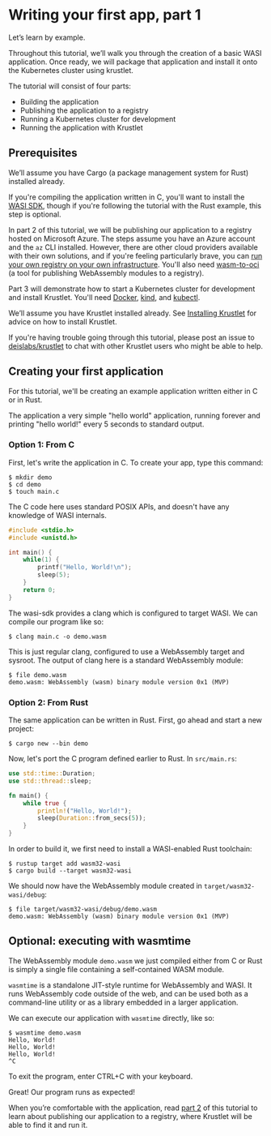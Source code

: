 # Writing your first app, part 1

Let’s learn by example.

Throughout this tutorial, we’ll walk you through the creation of a basic WASI application. Once ready, we will package
that application and install it onto the Kubernetes cluster using krustlet.

The tutorial will consist of four parts:

- Building the application
- Publishing the application to a registry
- Running a Kubernetes cluster for development
- Running the application with Krustlet

## Prerequisites

We’ll assume you have Cargo (a package management system for Rust) installed already.

If you're compiling the application written in C, you'll want to install the
[WASI SDK](https://github.com/WebAssembly/wasi-sdk), though if you're following the tutorial with the Rust example, this
step is optional.

In part 2 of this tutorial, we will be publishing our application to a registry hosted on Microsoft Azure. The steps
assume you have an Azure account and the `az` CLI installed. However, there are other cloud providers available with
their own solutions, and if you're feeling particularly brave, you can
[run your own registry on your own infrastructure](https://github.com/docker/distribution). You'll also need
[wasm-to-oci](https://github.com/engineerd/wasm-to-oci) (a tool for publishing WebAssembly modules to a registry).

Part 3 will demonstrate how to start a Kubernetes cluster for development and install Krustlet. You'll need
[Docker](https://docs.docker.com/install/), [kind](https://github.com/kubernetes-sigs/kind#installation-and-usage), and
[kubectl](https://kubernetes.io/docs/tasks/tools/install-kubectl/).

We’ll assume you have Krustlet installed already. See [Installing Krustlet](../install.md) for advice on how to install
Krustlet.

If you're having trouble going through this tutorial, please post an issue to
[deislabs/krustlet](https://github.com/deislabs/krustlet) to chat with other Krustlet users who might be able to help.

## Creating your first application

For this tutorial, we'll be creating an example application written either in C or in Rust.

The application a very simple "hello world" application, running forever and printing "hello world!" every 5 seconds
to standard output.

### Option 1: From C

First, let's write the application in C. To create your app, type this command:

```console
$ mkdir demo
$ cd demo
$ touch main.c
```

The C code here uses standard POSIX APIs, and doesn't have any knowledge of WASI internals.

```c
#include <stdio.h>
#include <unistd.h>

int main() {
    while(1) {
        printf("Hello, World!\n");
        sleep(5);
    }
    return 0;
}
```

The wasi-sdk provides a clang which is configured to target WASI. We can compile our program like so:

```console
$ clang main.c -o demo.wasm
```

This is just regular clang, configured to use a WebAssembly target and sysroot. The output of clang here is a standard
WebAssembly module:

```console
$ file demo.wasm
demo.wasm: WebAssembly (wasm) binary module version 0x1 (MVP)
```

### Option 2: From Rust

The same application can be written in Rust. First, go ahead and start a new project:

```console
$ cargo new --bin demo
```

Now, let's port the C program defined earlier to Rust. In `src/main.rs`:

```rust
use std::time::Duration;
use std::thread::sleep;

fn main() {
    while true {
        println!("Hello, World!");
        sleep(Duration::from_secs(5));
    }
}
```

In order to build it, we first need to install a WASI-enabled Rust toolchain:

```console
$ rustup target add wasm32-wasi
$ cargo build --target wasm32-wasi
```

We should now have the WebAssembly module created in `target/wasm32-wasi/debug`:

```console
$ file target/wasm32-wasi/debug/demo.wasm
demo.wasm: WebAssembly (wasm) binary module version 0x1 (MVP)
```

## Optional: executing with wasmtime

The WebAssembly module `demo.wasm` we just compiled either from C or Rust is simply a single file containing a
self-contained WASM module.

`wasmtime` is a standalone JIT-style runtime for WebAssembly and WASI. It runs WebAssembly code outside of the web, and
can be used both as a command-line utility or as a library embedded in a larger application.

We can execute our application with `wasmtime` directly, like so:

```console
$ wasmtime demo.wasm
Hello, World!
Hello, World!
Hello, World!
^C
```

To exit the program, enter CTRL+C with your keyboard.

Great! Our program runs as expected!

When you’re comfortable with the application, read [part 2](tutorial02.md) of this tutorial to learn about publishing
our application to a registry, where Krustlet will be able to find it and run it.
